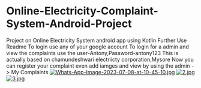 # Online-Electricity-Complaint-System-Android-Project
Project on Online Electricity System android app using Kotlin Further Use Readme
To login use any of your google account
To login for a admin and view the complaints use the user-Antony,Password-antony123
This is actually based on chamundeshwari electriicty corporation,Mysore
Now you can register your complaint even add iamges
and view by using the admin -> My Complaints
[![Whats-App-Image-2023-07-08-at-10-45-10.jpg](https://i.postimg.cc/1X3p4cH4/Whats-App-Image-2023-07-08-at-10-45-10.jpg)](https://postimg.cc/tZ81M68H)
[![2.jpg](https://i.postimg.cc/fLZ7QhSc/2.jpg)](https://postimg.cc/1gCVD2HX)
[![3.jpg](https://i.postimg.cc/WzZJdWZN/3.jpg)](https://postimg.cc/LgHs7Vvw)
